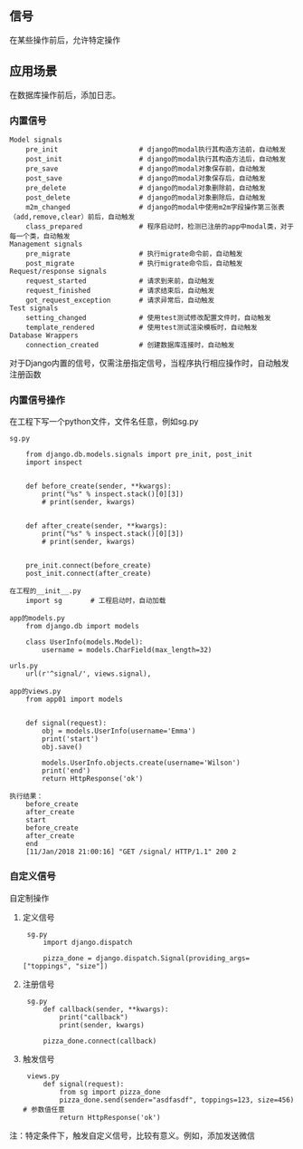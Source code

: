 ## 信号 ##
在某些操作前后，允许特定操作

## 应用场景 ##
在数据库操作前后，添加日志。

### 内置信号 ###
	Model signals
	    pre_init                    # django的modal执行其构造方法前，自动触发
	    post_init                   # django的modal执行其构造方法后，自动触发
	    pre_save                    # django的modal对象保存前，自动触发
	    post_save                   # django的modal对象保存后，自动触发
	    pre_delete                  # django的modal对象删除前，自动触发
	    post_delete                 # django的modal对象删除后，自动触发
	    m2m_changed                 # django的modal中使用m2m字段操作第三张表（add,remove,clear）前后，自动触发
	    class_prepared              # 程序启动时，检测已注册的app中modal类，对于每一个类，自动触发
	Management signals
	    pre_migrate                 # 执行migrate命令前，自动触发
	    post_migrate                # 执行migrate命令后，自动触发
	Request/response signals
	    request_started             # 请求到来前，自动触发
	    request_finished            # 请求结束后，自动触发
	    got_request_exception       # 请求异常后，自动触发
	Test signals
	    setting_changed             # 使用test测试修改配置文件时，自动触发
	    template_rendered           # 使用test测试渲染模板时，自动触发
	Database Wrappers
	    connection_created          # 创建数据库连接时，自动触发

对于Django内置的信号，仅需注册指定信号，当程序执行相应操作时，自动触发注册函数

### 内置信号操作 ###
在工程下写一个python文件，文件名任意，例如sg.py

	sg.py

		from django.db.models.signals import pre_init, post_init
	    import inspect

		
		def before_create(sender, **kwargs):
		    print("%s" % inspect.stack()[0][3])
		    # print(sender, kwargs)
		
		
		def after_create(sender, **kwargs):
		    print("%s" % inspect.stack()[0][3])
		    # print(sender, kwargs)
		
		
		pre_init.connect(before_create)
		post_init.connect(after_create)

	在工程的__init__.py
		import sg		# 工程启动时，自动加载

	app的models.py
		from django.db import models
				
		class UserInfo(models.Model):
		    username = models.CharField(max_length=32)

	urls.py
		url(r'^signal/', views.signal),

	app的views.py		
		from app01 import models
		
		
		def signal(request):
		    obj = models.UserInfo(username='Emma')
		    print('start')
		    obj.save()
		
		    models.UserInfo.objects.create(username='Wilson')
		    print('end')
		    return HttpResponse('ok')	

	执行结果：
		before_create
		after_create
		start
		before_create
		after_create
		end
		[11/Jan/2018 21:00:16] "GET /signal/ HTTP/1.1" 200 2

### 自定义信号 ###
自定制操作

1. 定义信号

		sg.py
			import django.dispatch
		
			pizza_done = django.dispatch.Signal(providing_args=["toppings", "size"])

2. 注册信号

		sg.py
			def callback(sender, **kwargs):
			    print("callback")
			    print(sender, kwargs)
			
			pizza_done.connect(callback)

3. 触发信号

		views.py
			def signal(request):
				from sg import pizza_done
		    	pizza_done.send(sender="asdfasdf", toppings=123, size=456) # 参数值任意
				return HttpResponse('ok')

注：特定条件下，触发自定义信号，比较有意义。例如，添加发送微信


